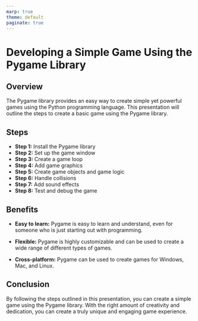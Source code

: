 ```yaml
---
marp: true
theme: default
paginate: true
---
```

# Developing a Simple Game Using the Pygame Library

## Overview

The Pygame library provides an easy way to create simple yet powerful games using the Python programming language. This presentation will outline the steps to create a basic game using the Pygame library. 

## Steps

- **Step 1:** Install the Pygame library
- **Step 2:** Set up the game window
- **Step 3:** Create a game loop
- **Step 4:** Add game graphics
- **Step 5:** Create game objects and game logic
- **Step 6:** Handle collisions
- **Step 7:** Add sound effects
- **Step 8:** Test and debug the game

## Benefits

- **Easy to learn:** Pygame is easy to learn and understand, even for someone who is just starting out with programming.

- **Flexible:** Pygame is highly customizable and can be used to create a wide range of different types of games.

- **Cross-platform:** Pygame can be used to create games for Windows, Mac, and Linux.

## Conclusion

By following the steps outlined in this presentation, you can create a simple game using the Pygame library. With the right amount of creativity and dedication, you can create a truly unique and engaging game experience.
  